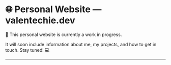 # 🌐 Personal Website — valentechie.dev

🚧 This personal website is currently a work in progress.

It will soon include information about me, my projects, and how to get in touch. Stay tuned! 💻

---
